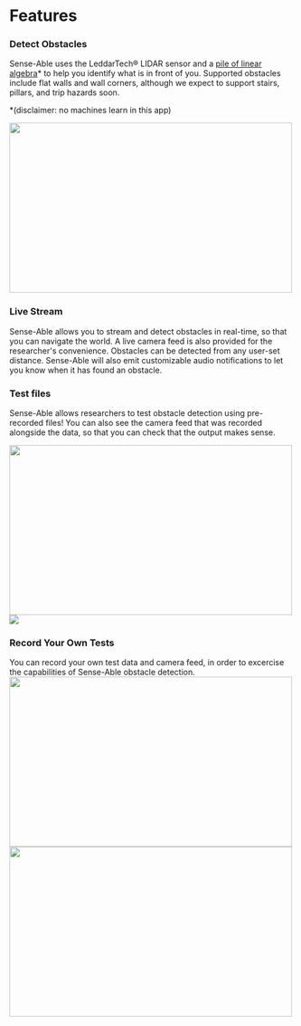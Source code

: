 # Features

### Detect Obstacles
Sense-Able uses the LeddarTech® LIDAR sensor and a [pile of linear algebra](https://xkcd.com/1838/)\* to help you identify what is in front of you.  Supported obstacles include flat walls and wall corners, although we expect to support stairs, pillars, and trip hazards soon.

\*(disclaimer: no machines learn in this app)

<img src="https://user-images.githubusercontent.com/31483647/39219219-1f692c72-47f7-11e8-92bb-0aecd317d640.jpg" width="500" height="300"/>

### Live Stream
Sense-Able allows you to stream and detect obstacles in real-time, so that you can navigate the world.  A live camera feed is also provided for the researcher's convenience.  Obstacles can be detected from any user-set distance.  Sense-Able will also emit customizable audio notifications to let you know when it has found an obstacle.

### Test files
Sense-Able allows researchers to test obstacle detection using pre-recorded files!  You can also see the camera feed that was recorded alongside the data, so that you can check that the output makes sense.

<img src="https://user-images.githubusercontent.com/31483647/39216015-1b56c310-47e8-11e8-8f17-9eb46a9c747c.jpeg" width="500" height="300"/>
<img src="https://user-images.githubusercontent.com/31483647/39216024-20b6ee2a-47e8-11e8-97e0-cdfc2399981d.jpg" />

### Record Your Own Tests
You can record your own test data and camera feed, in order to excercise the capabilities of Sense-Able obstacle detection.
<img src="https://user-images.githubusercontent.com/31483647/39219220-1f7c0496-47f7-11e8-8d3f-d7db8a466ebf.jpeg" width="500" height="300"/>
<img src="https://user-images.githubusercontent.com/31483647/39219348-d86b1ed8-47f7-11e8-9afe-8aa00408377b.jpg" width="500" height="300"/>
